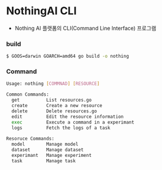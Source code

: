 # NothingAI CLI
- Nothing AI 플랫폼의 CLI(Command Line Interface) 프로그램

### build
```bash
$ GOOS=darwin GOARCH=amd64 go build -o nothing
```

### Command
```bash
Usage: nothing [COMMNAD] [RESOURCE]

Common Commands:
  get          List resources.go
  create       Create a new resource
  delete       Delete resources.go
  edit         Edit the resource information  
  exec         Execute a command in a experimant
  logs         Fetch the logs of a task
                    
Resoruce Commands:
  model        Manage model
  dataset      Manage dataset
  experimant   Manage experiment
  task         Manage task
```